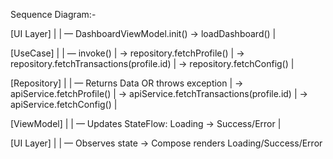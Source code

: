 Sequence Diagram:-

[UI Layer]
   |
   | — DashboardViewModel.init() → loadDashboard()
   |

   
[UseCase]
   |
   | — invoke()
   |     → repository.fetchProfile()
   |     → repository.fetchTransactions(profile.id)
   |     → repository.fetchConfig()
   |

   
[Repository]
   |
   | — Returns Data OR throws exception
   |     → apiService.fetchProfile()
   |     → apiService.fetchTransactions(profile.id)
   |     → apiService.fetchConfig()
   |

   
[ViewModel]
   |
   | — Updates StateFlow: Loading → Success/Error
   |

   
[UI Layer]
   |
   | — Observes state → Compose renders Loading/Success/Error
